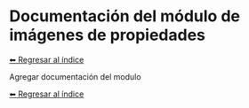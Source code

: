 # Documentación del módulo de imágenes de propiedades

[⬅ Regresar al índice](../modules.md)

Agregar documentación del modulo

[⬅ Regresar al índice](../modules.md)
